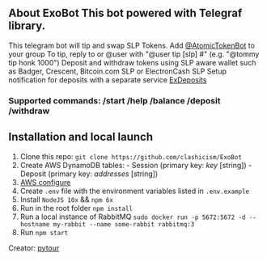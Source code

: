 ## About ExoBot This bot powered with Telegraf library.
This telegram bot will tip and swap SLP Tokens. Add [@AtomicTokenBot](https://t.me/Atomic) to your group
To tip, reply to or @user with "@user tip [slp] #" (e.g. "@tommy tip honk 1000")
Deposit and withdraw tokens using SLP aware wallet such as Badger, Crescent, Bitcoin.com SLP or ElectronCash SLP
Setup notification for deposits with a separate service [ExDeposits](https://github.com/claschicism/ExDeposits)

### Supported commands: /start /help /balance /deposit /withdraw

## Installation and local launch
1. Clone this repo: ```git clone https://github.com/clashicism/ExoBot```
2. Create AWS DynamoDB tables: - Session (primary key: *key* [string]) - Deposit (primary key: *addresses* [string])
3. [AWS configure](https://docs.aws.amazon.com/cli/latest/userguide/cli-chap-configure.html)
4. Create `.env` file with the environment variables listed in `.env.example`
5. Install `NodeJS 10x` && `npm 6x`
6. Run in the root folder ```npm install```
8. Run a local instance of RabbitMQ ```sudo docker run -p 5672:5672 -d --hostname my-rabbit --name some-rabbit rabbitmq:3```
7. Run ```npm start```

Creator: [pytour](https://github.com/pytour)
